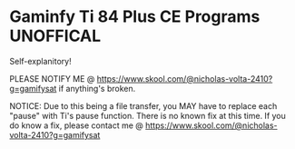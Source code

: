 # Gaminfy Ti 84 Plus CE Programs UNOFFICAL
Self-explanitory!

PLEASE NOTIFY ME @ https://www.skool.com/@nicholas-volta-2410?g=gamifysat if anything's broken.

NOTICE: Due to this being a file transfer, you MAY have to replace each "pause" with Ti's pause function. There is no known fix at this time. If you do know a fix, please contact me @ https://www.skool.com/@nicholas-volta-2410?g=gamifysat
